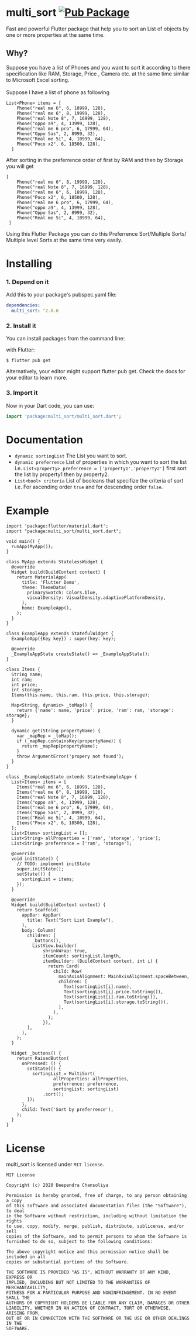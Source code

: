 # multi_sort [![Pub Package](https://img.shields.io/pub/v/multi_sort)](https://pub.dev/packages/multi_sort)

Fast and powerful Flutter package that help you to sort an List of objects by one or more properties at the same time.

## Why?
Suppose you have a list of Phones and you want to sort it according to there specification like RAM, Storage, Price , Camera etc. at the same time similar to Microsoft Excel sorting.<br><br>
Suppose I have a list of phone as following
```
List<Phone> items = [
    Phone("real me 6", 6, 18999, 128),
    Phone("real me 6", 8, 19999, 128),
    Phone("real Note 8", 7, 16999, 128),
    Phone("oppo a9", 4, 13999, 128),
    Phone("real me 6 pro", 6, 17999, 64),
    Phone("Oppo 5as", 2, 8999, 32),
    Phone("Real me 5i", 4, 10999, 64),
    Phone("Poco x2", 6, 18500, 128),
  ]
```
After sorting in the preferrence order of first by RAM and then by Storage you will get
```
[
    Phone("real me 6", 8, 19999, 128),
    Phone("real Note 8", 7, 16999, 128),
    Phone("real me 6", 6, 18999, 128),
    Phone("Poco x2", 6, 18500, 128),
    Phone("real me 6 pro", 6, 17999, 64),
    Phone("oppo a9", 4, 13999, 128),
    Phone("Oppo 5as", 2, 8999, 32),
    Phone("Real me 5i", 4, 10999, 64),
 ]
```
Using this Flutter Package you can do this Preferrence Sort/Multiple Sorts/ Multiple level Sorts at the same time very easily.

# Installing
### 1. Depend on it

Add this to your package's pubspec.yaml file:

```yaml
dependencies:
  multi_sort: ^2.0.0
```

### 2. Install it
You can install packages from the command line:

with Flutter:

```shell
$ flutter pub get
```
Alternatively, your editor might support flutter pub get. Check the docs for your editor to learn more.

### 3. Import it
Now in your Dart code, you can use:

```dart
import 'package:multi_sort/multi_sort.dart';
```
# Documentation
*  ```dynamic sortingList``` The List you want to sort.
*  ```dynamic preferrence``` List of properties in which you want to sort the list i.e. ```List<property> preferrence = ['property1','property2']``` first sort the list by property1 then by property2.
*  ```List<bool> criteria``` List of booleans that specifize the criteria of sort i.e. For ascending order ```true``` and for descending order ```false```.




# Example
```
import 'package:flutter/material.dart';
import "package:multi_sort/multi_sort.dart";

void main() {
  runApp(MyApp());
}

class MyApp extends StatelessWidget {
  @override
  Widget build(BuildContext context) {
    return MaterialApp(
      title: 'Flutter Demo',
      theme: ThemeData(
        primarySwatch: Colors.blue,
        visualDensity: VisualDensity.adaptivePlatformDensity,
      ),
      home: ExampleApp(),
    );
  }
}

class ExampleApp extends StatefulWidget {
  ExampleApp({Key key}) : super(key: key);

  @override
  _ExampleAppState createState() => _ExampleAppState();
}

class Items {
  String name;
  int ram;
  int price;
  int storage;
  Items(this.name, this.ram, this.price, this.storage);

  Map<String, dynamic> _toMap() {
    return {'name': name, 'price': price, 'ram': ram, 'storage': storage};
  }

  dynamic get(String propertyName) {
    var _mapRep = _toMap();
    if (_mapRep.containsKey(propertyName)) {
      return _mapRep[propertyName];
    }
    throw ArgumentError('propery not found');
  }
}

class _ExampleAppState extends State<ExampleApp> {
  List<Items> items = [
    Items("real me 6", 6, 18999, 128),
    Items("real me 6", 8, 19999, 128),
    Items("real Note 8", 7, 16999, 128),
    Items("oppo a9", 4, 13999, 128),
    Items("real me 6 pro", 6, 17999, 64),
    Items("Oppo 5as", 2, 8999, 32),
    Items("Real me 5i", 4, 10999, 64),
    Items("Poco x2", 6, 18500, 128),
  ];
  List<Items> sortingList = [];
  List<String> allProperties = ['ram', 'storage', 'price'];
  List<String> preferrence = ['ram', 'storage'];

  @override
  void initState() {
    // TODO: implement initState
    super.initState();
    setState(() {
      sortingList = items;
    });
  }

  @override
  Widget build(BuildContext context) {
    return Scaffold(
      appBar: AppBar(
        title: Text("Sort List Example"),
      ),
      body: Column(
        children: [
          _buttons(),
          ListView.builder(
              shrinkWrap: true,
              itemCount: sortingList.length,
              itemBuilder: (BuildContext context, int i) {
                return Card(
                  child: Row(
                    mainAxisAlignment: MainAxisAlignment.spaceBetween,
                    children: [
                      Text(sortingList[i].name),
                      Text(sortingList[i].price.toString()),
                      Text(sortingList[i].ram.toString()),
                      Text(sortingList[i].storage.toString()),
                    ],
                  ),
                );
              }),
        ],
      ),
    );
  }

  Widget _buttons() {
    return RaisedButton(
      onPressed: () {
        setState(() {
          sortingList = MultiSort(
                  allProperties: allProperties,
                  preferrence: preferrence,
                  sortingList: sortingList)
              .sort();
        });
      },
      child: Text('Sort by preferrence'),
    );
  }
}
```
# License

multi_sort is licensed under `MIT license`.
```
MIT License

Copyright (c) 2020 Deependra Chansoliya

Permission is hereby granted, free of charge, to any person obtaining a copy
of this software and associated documentation files (the "Software"), to deal
in the Software without restriction, including without limitation the rights
to use, copy, modify, merge, publish, distribute, sublicense, and/or sell
copies of the Software, and to permit persons to whom the Software is
furnished to do so, subject to the following conditions:

The above copyright notice and this permission notice shall be included in all
copies or substantial portions of the Software.

THE SOFTWARE IS PROVIDED "AS IS", WITHOUT WARRANTY OF ANY KIND, EXPRESS OR
IMPLIED, INCLUDING BUT NOT LIMITED TO THE WARRANTIES OF MERCHANTABILITY,
FITNESS FOR A PARTICULAR PURPOSE AND NONINFRINGEMENT. IN NO EVENT SHALL THE
AUTHORS OR COPYRIGHT HOLDERS BE LIABLE FOR ANY CLAIM, DAMAGES OR OTHER
LIABILITY, WHETHER IN AN ACTION OF CONTRACT, TORT OR OTHERWISE, ARISING FROM,
OUT OF OR IN CONNECTION WITH THE SOFTWARE OR THE USE OR OTHER DEALINGS IN THE
SOFTWARE.
```
